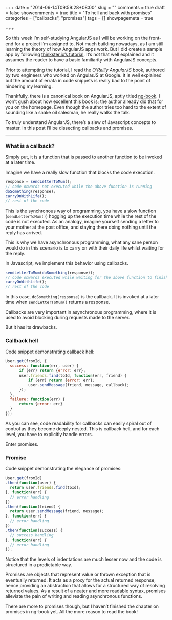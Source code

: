 +++
date = "2014-06-14T09:59:28+08:00"
slug = ""
comments = true
draft = false
showcomments = true
title = "To hell and back with promises"
categories = ["callbacks", "promises"]
tags = []
showpagemeta = true

+++

So this week I’m self-studying AngularJS as I will be working on the front-end for a project I’m assigned to. Not much building nowadays, as I am still learning the theory of how AngularJS apps work. But I did create a sample app by following [thinkster.io’s tutorial](http://www.thinkster.io/angularjs/r1gRPYp4kM/angularjs-tutorial-learn-to-build-modern-webapps). It’s not that well explained and it assumes the reader to have a basic familiarity with AngularJS concepts.

Prior to attempting the tutorial, I read the *O’Reilly AngularJS* book, authored by two engineers who worked on AngularJS at Google. It is well explained but the amount of errata in code snippets is really bad to the point of hindering my learning.

Thankfully, there is a canonical book on AngularJS, aptly titled [ng-book](https://www.ng-book.com/). I won’t gush about how excellent this book is; the author already did that for you on the homepage. Even though the author tries too hard to the extent of sounding like a snake oil salesman, he really walks the talk.

To truly understand AngularJS, there’s a slew of Javascript concepts to master. In this post I’ll be dissecting callbacks and promises.

<hr>

### What is a callback?

Simply put, it is a function that is passed to another function to be invoked at a later time.

Imagine we have a really slow function that blocks the code execution.

```javascript
response = sendLetterToMum();
// code onwards not executed while the above function is running
doSomething(response);
carryOnWithLife();
// rest of the code
```

This is the synchronous way of programming, you have a slow function (`sendLetterToMum()`) hogging up the execution time while the rest of the code is not executed. As an analogy, imagine yourself sending a letter to your mother at the post office, and staying there doing nothing until the reply has arrived.

This is why we have asynchronous programming, what any sane person would do in this scenario is to carry on with their daily life whilst waiting for the reply.

In Javascript, we implement this behavior using callbacks.

```javascript
sendLetterToMum(doSomething(response));
// code onwards executed while waiting for the above function to finish
carryOnWithLife();
// rest of the code
```

In this case, `doSomething(response)` is the callback. It is invoked at a later time when `sendLetterToMum()` returns a response.

Callbacks are very important in asynchronous programming, where it is used to avoid blocking during requests made to the server.

But it has its drawbacks.

### Callback hell

Code snippet demonstrating callback hell:

```javascript
User.get(fromId, {
  success: function(err, user) {
      if (err) return {error: err};
      user.friends.find(toId, function(err, friend) {
          if (err) return {error: err};
          user.sendMessage(friend, message, callback);
      });
  },
  failure: function(err) {
      return {error: err}
  }
});
```

As you can see, code readability for callbacks can easily spiral out of control as they become deeply nested. This is callback hell, and for each level, you have to explicitly handle errors.

Enter promises.

### Promise

Code snippet demonstrating the elegance of promises:

```javascript
User.get(fromId)
.then(function(user) {
  return user.friends.find(toId);
}, function(err) {
  // error handling
})
.then(function(friend) {
  return user.sendMessage(friend, message);
}, function(err) {
  // error handling
})
.then(function(success) {
  // success handling
}, function(err) {
  // error handling
});
```

Notice that the levels of indentations are much lesser now and the code is structured in a predictable way.

Promises are objects that represent value or thrown exception that is eventually returned. It acts as a proxy for the actual returned response, hence providing an abstraction that allows for a structured way of resolving returned values. As a result of a neater and more readable syntax, promises alleviate the pain of writing and reading asynchronous functions.

There are more to promises though, but I haven’t finished the chapter on promises in ng-book yet. All the more reason to read the book!